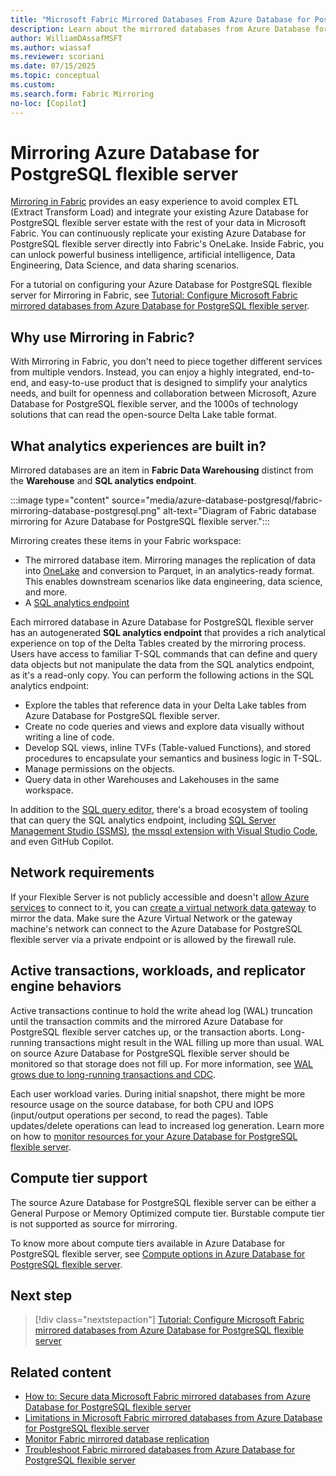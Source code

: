 ```yaml
---
title: "Microsoft Fabric Mirrored Databases From Azure Database for PostgreSQL flexible server"
description: Learn about the mirrored databases from Azure Database for PostgreSQL flexible server in Microsoft Fabric.
author: WilliamDAssafMSFT
ms.author: wiassaf
ms.reviewer: scoriani
ms.date: 07/15/2025
ms.topic: conceptual
ms.custom:
ms.search.form: Fabric Mirroring
no-loc: [Copilot]
---
```


# Mirroring Azure Database for PostgreSQL flexible server

[Mirroring in Fabric](../database/mirrored-database/overview.md) provides an easy experience to avoid complex ETL (Extract Transform Load) and integrate your existing Azure Database for PostgreSQL flexible server estate with the rest of your data in Microsoft Fabric. You can continuously replicate your existing Azure Database for PostgreSQL flexible server directly into Fabric's OneLake. Inside Fabric, you can unlock powerful business intelligence, artificial intelligence, Data Engineering, Data Science, and data sharing scenarios.

For a tutorial on configuring your Azure Database for PostgreSQL flexible server for Mirroring in Fabric, see [Tutorial: Configure Microsoft Fabric mirrored databases from Azure Database for PostgreSQL flexible server](../database/mirrored-database/azure-database-postgresql-tutorial.md).

## Why use Mirroring in Fabric?

With Mirroring in Fabric, you don't need to piece together different services from multiple vendors. Instead, you can enjoy a highly integrated, end-to-end, and easy-to-use product that is designed to simplify your analytics needs, and built for openness and collaboration between Microsoft, Azure Database for PostgreSQL flexible server, and the 1000s of technology solutions that can read the open-source Delta Lake table format.

## What analytics experiences are built in?

Mirrored databases are an item in **Fabric Data Warehousing** distinct from the **Warehouse** and **SQL analytics endpoint**.

:::image type="content" source="media/azure-database-postgresql/fabric-mirroring-database-postgresql.png" alt-text="Diagram of Fabric database mirroring for Azure Database for PostgreSQL flexible server.":::

Mirroring creates these items in your Fabric workspace:

- The mirrored database item. Mirroring manages the replication of data into [OneLake](../onelake/onelake-overview.md) and conversion to Parquet, in an analytics-ready format. This enables downstream scenarios like data engineering, data science, and more.
- A [SQL analytics endpoint](../data-warehouse/get-started-lakehouse-sql-analytics-endpoint.md)

Each mirrored database in Azure Database for PostgreSQL flexible server has an autogenerated **SQL analytics endpoint** that provides a rich analytical experience on top of the Delta Tables created by the mirroring process. Users have access to familiar T-SQL commands that can define and query data objects but not manipulate the data from the SQL analytics endpoint, as it's a read-only copy. You can perform the following actions in the SQL analytics endpoint:

- Explore the tables that reference data in your Delta Lake tables from Azure Database for PostgreSQL flexible server.
- Create no code queries and views and explore data visually without writing a line of code.
- Develop SQL views, inline TVFs (Table-valued Functions), and stored procedures to encapsulate your semantics and business logic in T-SQL.
- Manage permissions on the objects.
- Query data in other Warehouses and Lakehouses in the same workspace.

In addition to the [SQL query editor](../data-warehouse/sql-query-editor.md), there's a broad ecosystem of tooling that can query the SQL analytics endpoint, including [SQL Server Management Studio (SSMS)](/sql/ssms/download-sql-server-management-studio-ssms), [the mssql extension with Visual Studio Code](/sql/tools/visual-studio-code/mssql-extensions?view=fabric&preserve-view=true), and even GitHub Copilot. 

## Network requirements

<!-- Maintain similar content in docs\database\mirrored-database\azure-database-postgresql-tutorial.md and docs\database\mirrored-database\azure-database-postgresql-limitations.md -->

If your Flexible Server is not publicly accessible and doesn't [allow Azure services](/azure/azure-sql/database/network-access-controls-overview#allow-azure-services) to connect to it, you can [create a virtual network data gateway](/data-integration/vnet/create-data-gateways) to mirror the data. Make sure the Azure Virtual Network or the gateway machine's network can connect to the Azure Database for PostgreSQL flexible server via a private endpoint or is allowed by the firewall rule.

## Active transactions, workloads, and replicator engine behaviors

Active transactions continue to hold the write ahead log (WAL) truncation until the transaction commits and the mirrored Azure Database for PostgreSQL flexible server catches up, or the transaction aborts. Long-running transactions might result in the WAL filling up more than usual. WAL on source Azure Database for PostgreSQL flexible server should be monitored so that storage does not fill up. For more information, see [WAL grows due to long-running transactions and CDC](/azure/postgresql/flexible-server/concepts-logical#monitor).

Each user workload varies. During initial snapshot, there might be more resource usage on the source database, for both CPU and IOPS (input/output operations per second, to read the pages). Table updates/delete operations can lead to increased log generation. Learn more on how to [monitor resources for your Azure Database for PostgreSQL flexible server](/azure/postgresql/flexible-server/concepts-monitoring).

## Compute tier support

The source Azure Database for PostgreSQL flexible server can be either a General Purpose or Memory Optimized compute tier. Burstable compute tier is not supported as source for mirroring.

To know more about compute tiers available in Azure Database for PostgreSQL flexible server, see [Compute options in Azure Database for PostgreSQL flexible server](/azure/postgresql/flexible-server/concepts-compute).

## Next step

> [!div class="nextstepaction"]
> [Tutorial: Configure Microsoft Fabric mirrored databases from Azure Database for PostgreSQL flexible server](../database/mirrored-database/azure-database-postgresql-tutorial.md)

## Related content

- [How to: Secure data Microsoft Fabric mirrored databases from Azure Database for PostgreSQL flexible server](../database/mirrored-database/azure-database-postgresql-how-to-data-security.md)
- [Limitations in Microsoft Fabric mirrored databases from Azure Database for PostgreSQL flexible server](../database/mirrored-database/azure-database-postgresql-limitations.md)
- [Monitor Fabric mirrored database replication](../database/mirrored-database/monitor.md)
- [Troubleshoot Fabric mirrored databases from Azure Database for PostgreSQL flexible server](../database/mirrored-database/azure-database-postgresql-troubleshoot.md)
